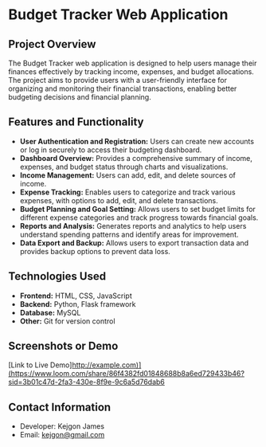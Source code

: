 # Budget Tracker Web Application

## Project Overview

The Budget Tracker web application is designed to help users manage their finances effectively by tracking income, expenses, and budget allocations. The project aims to provide users with a user-friendly interface for organizing and monitoring their financial transactions, enabling better budgeting decisions and financial planning.

## Features and Functionality

- **User Authentication and Registration:** Users can create new accounts or log in securely to access their budgeting dashboard.
- **Dashboard Overview:** Provides a comprehensive summary of income, expenses, and budget status through charts and visualizations.
- **Income Management:** Users can add, edit, and delete sources of income.
- **Expense Tracking:** Enables users to categorize and track various expenses, with options to add, edit, and delete transactions.
- **Budget Planning and Goal Setting:** Allows users to set budget limits for different expense categories and track progress towards financial goals.
- **Reports and Analysis:** Generates reports and analytics to help users understand spending patterns and identify areas for improvement.
- **Data Export and Backup:** Allows users to export transaction data and provides backup options to prevent data loss.

## Technologies Used

- **Frontend:** HTML, CSS, JavaScript
- **Backend:** Python, Flask framework
- **Database:** MySQL
- **Other:** Git for version control

## Screenshots or Demo

[Link to Live Demo]<http://example.com)](https://www.loom.com/share/86f4382fd01848688b8a6ed729433b46?sid=3b01c47d-2fa3-430e-8f9e-9c6a5d76dab6>



## Contact Information

- Developer: Kejgon James
- Email: <kejgon@gmail.com>
